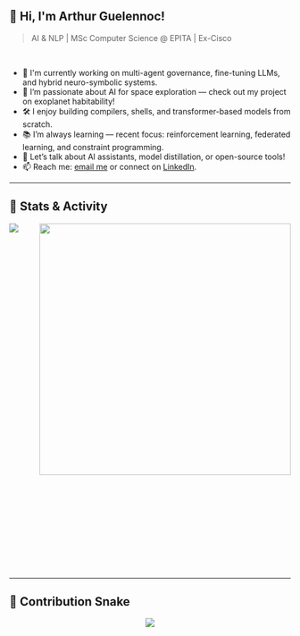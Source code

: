 ## 👋 Hi, I'm Arthur Guelennoc!
> AI & NLP | MSc Computer Science @ EPITA | Ex-Cisco

<br />

- 🤖 I'm currently working on multi-agent governance, fine-tuning LLMs, and hybrid neuro-symbolic systems.
- 🌌 I’m passionate about AI for space exploration — check out my project on exoplanet habitability!
- 🛠 I enjoy building compilers, shells, and transformer-based models from scratch.
- 📚 I’m always learning — recent focus: reinforcement learning, federated learning, and constraint programming.
- 💬 Let’s talk about AI assistants, model distillation, or open-source tools!
- 📫 Reach me: [email me](mailto:arthur.guelennoc@gmail.com) or connect on [LinkedIn](https://www.linkedin.com/in/arthurguelennoc/).

---

## 🧠 Stats & Activity

<a href="http://ionicabizau.github.io/github-profile-languages/?user=%2540arthurguelennoc">
  <img align="left" src="https://github-readme-stats.vercel.app/api/top-langs/?username=arthurguelennoc&count_private=true&langs_count=9&hide=jupyter%20notebook,tex&layout=compact" />
</a>
<a href="https://coderstats.github.io/github/#arthurguelennoc">
  <img align="right" width="450" src="https://github-readme-stats.vercel.app/api?username=arthurguelennoc&show_icons=true&count_private=true" />
</a>

<br clear="both" />
<br />
<br />
<br />
<br />
<br />
<br />
<br />
<br />
<br />
<br />

---

## 🐍 Contribution Snake

<p align="center">
    <img align="center" src="https://raw.githubusercontent.com/arthurguelennoc/arthurguelennoc/output/github-snake.svg" />
</p>
